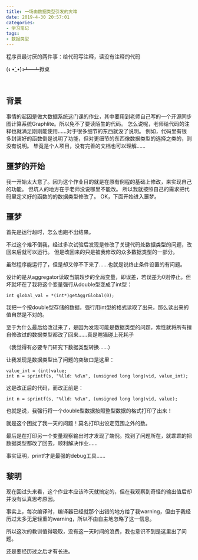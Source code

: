 ```yaml
---
title: 一场由数据类型引发的灾难
date: 2019-4-30 20:57:01
categories: 
- 学习笔记
tags: 
- 数据类型
---
```

程序员最讨厌的两件事：给代码写注释，读没有注释的代码

(ง •̀_•́)ง┻━┻掀桌
<!-- more -->​

## 背景
事情的起因是做大数据系统这门课的作业，其中要用到老师自己写的一个开源同步图计算系统Graphlite。所以免不了要读陌生的代码。
怎么说呢，老师给代码的注释也就满足刚刚能使用……对于很多细节的东西就没了说明。
例如，代码里有很多封装好的函数倒是说明了功能，但对更细节的东西像数据类型的选择之类的，则没有说明。
毕竟是个人项目，没有完善的文档也可以理解……

## 噩梦的开始
我一开始太大意了。因为这个作业目的就是在原有例程的基础上修改，来实现自己的功能。
但坑人的地方在于老师没说哪里不能改。
所以我就按照自己的需求把代码里定义好的函数的的数据类型修改了。
OK，下面开始进入噩梦。

## 噩梦
首先是运行超时，怎么也跑不出结果。

不过这个难不倒我，经过多次试验后发现是修改了关键代码处数据类型的问题，改回来后就可以运行。
但是改回来的只是被我修改的众多数据类型的一部分。

虽然程序能运行了，但是却又停不下来了……也就是说终止条件设置的有问题。

设计的是从aggregator读取当前超步的全局变量，即误差，若误差为0则停止。但坏就坏在了我将这个变量强行从double型变成了int型： 
```
int global_val = *(int*)getAggrGlobal(0);
```
我把一个按double型存储的数据，强行用int型的格式读取了出来，那么读出来的值自然是不对的。

至于为什么最后给改过来了，是因为发现可能是数据类型的问题，索性就将所有擅自修改过的数据类型都改了回来……真是瞎猫碰上死耗子

（我觉得有必要专门研究下数据类型转换……）

让我发现是数据类型出了问题的突破口是这里： 
```
value_int = (int)value; 
int n = sprintf(s, "%lld: %d\n", (unsigned long long)vid, value_int); 
```
这是改正后的代码，而改正前是： 
```
int n = sprintf(s, "%lld: %d\n", (unsigned long long)vid, value); 
```
也就是说，我强行将一个double型数据按照整型数据的格式打印了出来！ 

就是这个困扰了我一天的问题！莫名打印出设定范围之外的数。 

最后是在打印另一个变量观察输出时才发现了端倪。找到了问题所在，就乖乖的把数据类型都改了回去，顺利解决作业…… 

事实证明，printf才是最强的debug工具……

## 黎明
现在回过头来看，这个作业本应该昨天就搞定的，但在我观察到奇怪的输出值后却并没有认真思考原因。

事实上，每次编译时，编译器已经就那个出错的地方给了我warning，但由于我经历过太多无足轻重的warning，所以不由自主地忽略了这一信息。 

所以这次的教训值得吸取，没有这一天时间的浪费，我也意识不到是这里出了问题。 

还是要经历过之后才有长进。